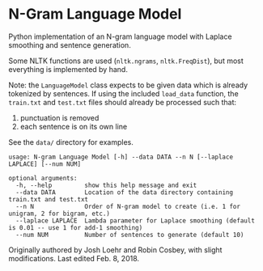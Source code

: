 # N-Gram Language Model
Python implementation of an N-gram language model with Laplace smoothing and sentence generation. 

Some NLTK functions are used (`nltk.ngrams`, `nltk.FreqDist`), but most everything is implemented by hand.

Note: the `LanguageModel` class expects to be given data which is already tokenized by sentences. If using the included `load_data` function, the `train.txt` and `test.txt` files should already be processed such that: 
1. punctuation is removed
2. each sentence is on its own line  

See the `data/` directory for examples.


```
usage: N-gram Language Model [-h] --data DATA --n N [--laplace LAPLACE] [--num NUM]

optional arguments:
  -h, --help         show this help message and exit
  --data DATA        Location of the data directory containing train.txt and test.txt
  --n N              Order of N-gram model to create (i.e. 1 for unigram, 2 for bigram, etc.)
  --laplace LAPLACE  Lambda parameter for Laplace smoothing (default is 0.01 -- use 1 for add-1 smoothing)
  --num NUM          Number of sentences to generate (default 10)
```

Originally authored by Josh Loehr and Robin Cosbey, with slight modifications. Last edited Feb. 8, 2018. 
